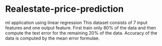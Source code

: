 # Realestate-price-prediction
ml application using linear regression
This dataset consists of 7 input features and one output feature.
First train only 80% of the data and then compute the test error for the remaining 20% of the data.
Accuracy of the data is computed by the mean error formulae.
